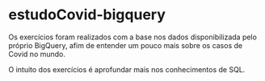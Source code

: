 # estudoCovid-bigquery
Os exercícios foram realizados com a base nos dados disponibilizada pelo próprio BigQuery, afim de entender um pouco mais sobre os casos de Covid no mundo. 

O intuito dos exercícios é aprofundar mais nos conhecimentos de SQL. 
